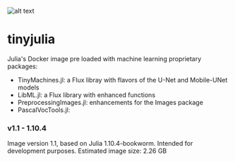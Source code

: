 ![alt text](https://github.com/cirobr/TinyMachines.jl//images/logo-name-tm.png?raw=true)

# tinyjulia
Julia's Docker image pre loaded with machine learning proprietary packages:
* TinyMachines.jl: a Flux libray with flavors of the U-Net and Mobile-UNet models
* LibML.jl: a Flux library with enhanced functions
* PreprocessingImages.jl: enhancements for the Images package
* PascalVocTools.jl: 

### v1.1 - 1.10.4
Image version 1.1, based on Julia 1.10.4-bookworm. Intended for development purposes.
Estimated image size: 2.26 GB
